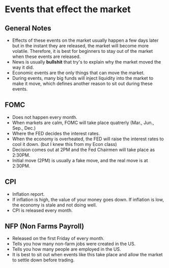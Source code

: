 # Events that effect the market

## General Notes

- Effects of these events on the market usually happen a few days later but in the 
instant they are released, the market will become more volatile. Therefore, it is 
best for beginners to stay out of the market when these events are released.
- News is usually **bullshit** that try's to explain why the market moved the way it did.
- Economic events are the only things that can move the market.
- During events, many big funds will inject liquidity into the market to make it move, 
which defines another reason to sit out during these events.

## FOMC

- Does not happen every month.
- When markets are calm, FOMC will take place quatrerly (Mar., Jun., Sep., Dec.)
- Where the FED decides the interest rates.
- When the economy is overheated, the FED will raise the interest rates to cool 
  it down. (but I knew this from my Econ class)
- Decision comes out at 2PM and the Fed Chairmen will take place as 2:30PM.
- Initial move (2PM) is usually a fake move, and the real move is at 2:30PM.

## CPI

- Inflation report.
- If inflation is high, the value of your money goes down. If inflation is low,
the economy is stale and not doing well.
- CPI is released every month.

## NFP (Non Farms Payroll)

- Released on the first Friday of every month.
- Tells you how many non-farm jobs were created in the US.
- Tells you how many people are employed in the US.
- It is best to sit out when events like this take place and allow the market
to settle down before trading.
